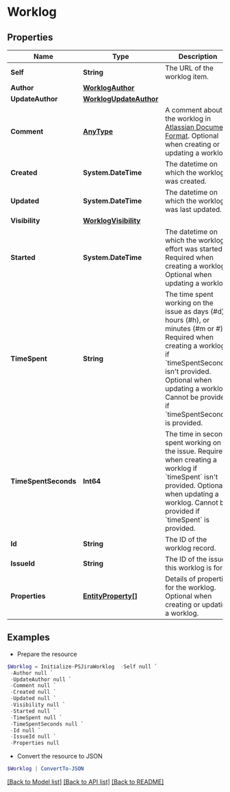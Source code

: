# Worklog
## Properties

Name | Type | Description | Notes
------------ | ------------- | ------------- | -------------
**Self** | **String** | The URL of the worklog item. | [optional] [readonly] 
**Author** | [**WorklogAuthor**](WorklogAuthor.md) |  | [optional] 
**UpdateAuthor** | [**WorklogUpdateAuthor**](WorklogUpdateAuthor.md) |  | [optional] 
**Comment** | [**AnyType**](.md) | A comment about the worklog in [Atlassian Document Format](https://developer.atlassian.com/cloud/jira/platform/apis/document/structure/). Optional when creating or updating a worklog. | [optional] 
**Created** | **System.DateTime** | The datetime on which the worklog was created. | [optional] [readonly] 
**Updated** | **System.DateTime** | The datetime on which the worklog was last updated. | [optional] [readonly] 
**Visibility** | [**WorklogVisibility**](WorklogVisibility.md) |  | [optional] 
**Started** | **System.DateTime** | The datetime on which the worklog effort was started. Required when creating a worklog. Optional when updating a worklog. | [optional] 
**TimeSpent** | **String** | The time spent working on the issue as days (\#d), hours (\#h), or minutes (\#m or \#). Required when creating a worklog if &#x60;timeSpentSeconds&#x60; isn&#39;t provided. Optional when updating a worklog. Cannot be provided if &#x60;timeSpentSecond&#x60; is provided. | [optional] 
**TimeSpentSeconds** | **Int64** | The time in seconds spent working on the issue. Required when creating a worklog if &#x60;timeSpent&#x60; isn&#39;t provided. Optional when updating a worklog. Cannot be provided if &#x60;timeSpent&#x60; is provided. | [optional] 
**Id** | **String** | The ID of the worklog record. | [optional] [readonly] 
**IssueId** | **String** | The ID of the issue this worklog is for. | [optional] [readonly] 
**Properties** | [**EntityProperty[]**](EntityProperty.md) | Details of properties for the worklog. Optional when creating or updating a worklog. | [optional] 

## Examples

- Prepare the resource
```powershell
$Worklog = Initialize-PSJiraWorklog  -Self null `
 -Author null `
 -UpdateAuthor null `
 -Comment null `
 -Created null `
 -Updated null `
 -Visibility null `
 -Started null `
 -TimeSpent null `
 -TimeSpentSeconds null `
 -Id null `
 -IssueId null `
 -Properties null
```

- Convert the resource to JSON
```powershell
$Worklog | ConvertTo-JSON
```

[[Back to Model list]](../README.md#documentation-for-models) [[Back to API list]](../README.md#documentation-for-api-endpoints) [[Back to README]](../README.md)

